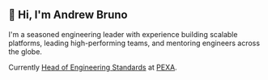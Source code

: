 ## 👋 Hi, I'm Andrew Bruno

I'm a seasoned engineering leader with experience building scalable platforms, leading high-performing teams, and mentoring engineers across the globe.

Currently [Head of Engineering Standards](https://www.linkedin.com/in/andrewbruno/) at [PEXA](https://www.pexa.com.au).
